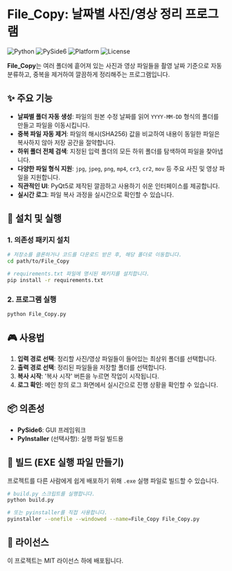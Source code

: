 # File_Copy: 날짜별 사진/영상 정리 프로그램

![Python](https://img.shields.io/badge/Python-3.8+-blue.svg)
![PySide6](https://img.shields.io/badge/Framework-PySide6-orange.svg)
![Platform](https://img.shields.io/badge/Platform-Windows-lightgrey.svg)
![License](https://img.shields.io/badge/License-MIT-green.svg)

**File_Copy**는 여러 폴더에 흩어져 있는 사진과 영상 파일들을 촬영 날짜 기준으로 자동 분류하고, 중복을 제거하여 깔끔하게 정리해주는 프로그램입니다.

## ✨ 주요 기능

- **날짜별 폴더 자동 생성**: 파일의 원본 수정 날짜를 읽어 `YYYY-MM-DD` 형식의 폴더를 만들고 파일을 이동시킵니다.
- **중복 파일 자동 제거**: 파일의 해시(SHA256) 값을 비교하여 내용이 동일한 파일은 복사하지 않아 저장 공간을 절약합니다.
- **하위 폴더 전체 검색**: 지정된 입력 폴더의 모든 하위 폴더를 탐색하여 파일을 찾아냅니다.
- **다양한 파일 형식 지원**: `jpg`, `jpeg`, `png`, `mp4`, `cr3`, `cr2`, `mov` 등 주요 사진 및 영상 파일을 지원합니다.
- **직관적인 UI**: PyQt5로 제작된 깔끔하고 사용하기 쉬운 인터페이스를 제공합니다.
- **실시간 로그**: 파일 복사 과정을 실시간으로 확인할 수 있습니다.

## 🚀 설치 및 실행

### 1. 의존성 패키지 설치
```bash
# 저장소를 클론하거나 코드를 다운로드 받은 후, 해당 폴더로 이동합니다.
cd path/to/File_Copy

# requirements.txt 파일에 명시된 패키지를 설치합니다.
pip install -r requirements.txt
```

### 2. 프로그램 실행
```bash
python File_Copy.py
```

## 🎮 사용법

1.  **입력 경로 선택**: 정리할 사진/영상 파일들이 들어있는 최상위 폴더를 선택합니다.
2.  **출력 경로 선택**: 정리된 파일들을 저장할 폴더를 선택합니다.
3.  **복사 시작**: '복사 시작' 버튼을 누르면 작업이 시작됩니다.
4.  **로그 확인**: 메인 창의 로그 화면에서 실시간으로 진행 상황을 확인할 수 있습니다.

## 📦 의존성

- **PySide6**: GUI 프레임워크
- **PyInstaller** (선택사항): 실행 파일 빌드용

## 🔧 빌드 (EXE 실행 파일 만들기)

프로젝트를 다른 사람에게 쉽게 배포하기 위해 `.exe` 실행 파일로 빌드할 수 있습니다.

```bash
# build.py 스크립트를 실행합니다.
python build.py

# 또는 pyinstaller를 직접 사용합니다.
pyinstaller --onefile --windowed --name=File_Copy File_Copy.py
```

## 📝 라이선스

이 프로젝트는 MIT 라이선스 하에 배포됩니다.